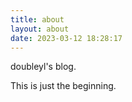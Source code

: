 ```yaml
---
title: about
layout: about
date: 2023-03-12 18:28:17
---
```


doubleyl's blog.

This is just the beginning.
